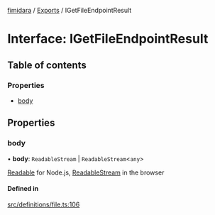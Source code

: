 [fimidara](../README.md) / [Exports](../modules.md) / IGetFileEndpointResult

# Interface: IGetFileEndpointResult

## Table of contents

### Properties

- [body](IGetFileEndpointResult.md#body)

## Properties

### body

• **body**: `ReadableStream` \| `ReadableStream`<`any`\>

[Readable](https://nodejs.org/api/stream.html#class-streamreadable) for Node.js,
[ReadableStream](https://developer.mozilla.org/en-US/docs/Web/API/ReadableStream) in the browser

#### Defined in

[src/definitions/file.ts:106](https://github.com/softkave/files-js/blob/852341e/src/definitions/file.ts#L106)
